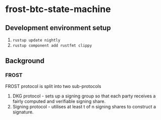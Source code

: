 # frost-btc-state-machine

## Development environment setup

1. `rustup update nightly`
2. `rustup component add rustfmt clippy`

## Background

### FROST

FROST protocol is split into two sub-protocols
1. DKG protocol - sets up a signing group so that each party receives a fairly computed and verifiable signing share.
2. Signing protocol - utilises at least t of n signing shares to construct a signature.


